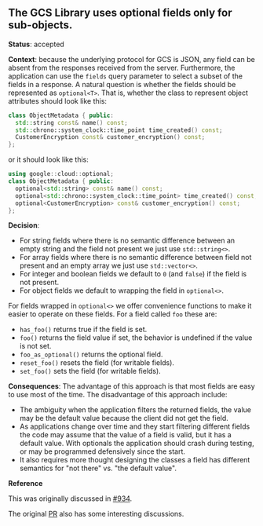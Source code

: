 ## The GCS Library uses optional fields only for sub-objects.

**Status**: accepted

**Context**: because the underlying protocol for GCS is JSON, any field can be
absent from the responses received from the server. Furthermore, the application
can use the `fields` query parameter to select a subset of the fields in a
response. A natural question is whether the fields should be represented as
`optional<T>`. That is, whether the class to represent object attributes should
look like this:

```C++
class ObjectMetadata { public:
  std::string const& name() const;
  std::chrono::system_clock::time_point time_created() const;
  CustomerEncryption const& customer_encryption() const;
};
```

or it should look like this:

```C++
using google::cloud::optional;
class ObjectMetadata { public:
  optional<std::string> const& name() const;
  optional<std::chrono::system_clock::time_point> time_created() const;
  optional<CustomerEncryption> const& customer_encryption() const;
};
```

**Decision**:

* For string fields where there is no semantic difference between an empty
  string and the field not present we just use `std::string<>`.
* For array fields where there is no semantic difference between field not
  present and an empty array we just use `std::vector<>`.
* For integer and boolean fields we default to `0` (and `false`) if the field
  is not present.
* For object fields we default to wrapping the field in `optional<>`.

For fields wrapped in `optional<>` we offer convenience functions to make it
easier to operate on these fields. For a field called `foo` these are:

* `has_foo()` returns true if the field is set.
* `foo()` returns the field value if set, the behavior is undefined if the value
  is not set.
* `foo_as_optional()` returns the optional field.
* `reset_foo()` resets the field (for writable fields).
* `set_foo()` sets the field (for writable fields).

**Consequences**: The advantage of this approach is that most fields are easy
to use most of the time. The disadvantage of this approach include:

* The ambiguity when the application filters the returned fields, the value
  may be the default value because the client did not get the field.
* As applications change over time and they start filtering different fields
  the code may assume that the value of a field is valid, but it has a default
  value. With optionals the application should crash during testing, or may
  be programmed defensively since the start. 
* It also requires more thought designing the classes a field has different
  semantics for "not there" vs. "the default value".

**Reference**

This was originally discussed in
[#934](https://github.com/googleapis/google-cloud-cpp/issues/934).

The original [PR](https://github.com/googleapis/google-cloud-cpp/pull/1358)
also has some interesting discussions.
